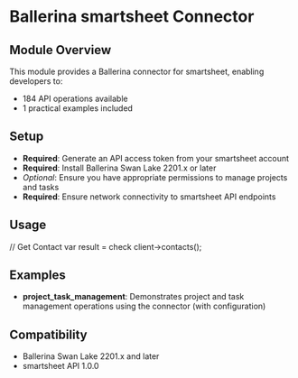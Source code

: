 # Ballerina smartsheet Connector



## Module Overview

This module provides a Ballerina connector for smartsheet, enabling developers to:

- 184 API operations available
- 1 practical examples included

## Setup

- **Required**: Generate an API access token from your smartsheet account
- **Required**: Install Ballerina Swan Lake 2201.x or later
- *Optional*: Ensure you have appropriate permissions to manage projects and tasks
- **Required**: Ensure network connectivity to smartsheet API endpoints

## Usage

// Get Contact
    var result = check client->contacts();

## Examples

- **project_task_management**: Demonstrates project and task management operations using the connector (with configuration)

## Compatibility

- Ballerina Swan Lake 2201.x and later
- smartsheet API 1.0.0